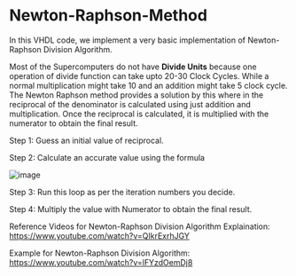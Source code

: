 # Newton-Raphson-Method
In this VHDL code, we implement a very basic implementation of Newton-Raphson Division Algorithm. 

Most of the Supercomputers do not have **Divide Units** because one operation of divide function can take upto 20-30 Clock Cycles. While a normal multiplication might take 10 and an addition might take 5 clock cycle.
The Newton Raphson method provides a solution by this where in the reciprocal of the denominator is calculated using just addition and multiplication. Once the reciprocal is calculated, it is multiplied with the numerator to obtain the final result. 


Step 1: Guess an initial value of reciprocal.


Step 2: Calculate an accurate value using the formula 

![image](https://user-images.githubusercontent.com/9052405/158350705-5a07f9a9-c7bd-423b-bd55-3c5b4ec625ff.png)


Step 3: Run this loop as per the iteration numbers you decide.

Step 4: Multiply the value with Numerator to obtain the final result.




Reference Videos for Newton-Raphson Division Algorithm Explaination: https://www.youtube.com/watch?v=QIkrExrhJGY

Example for Newton-Raphson Division Algorithm: https://www.youtube.com/watch?v=lFYzdOemDj8

